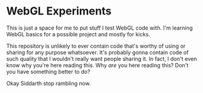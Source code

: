 # WebGL Experiments

This is just a space for me to put stuff I test WebGL code with. I'm learning WebGL basics for a possible project and mostly for kicks.

This repository is unlikely to ever contain code that's worthy of using or sharing for any purpose whatsoever. It's probably gonna contain code of such quality that I wouldn't really want people sharing it. In fact, I don't even know why you're here reading this. Why *are* you here reading this? Don't you have something better to do?

Okay Siddarth stop rambling now.
